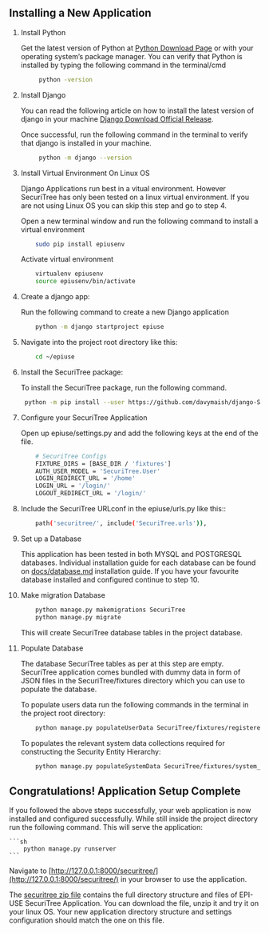 
## Installing a New Application

1. Install Python

    Get the latest version of Python at [Python Download Page](https://www.python.org/downloads/) or with your operating system’s package manager.
    You can verify that Python is installed by typing the following command in the terminal/cmd

   ```sh
        python -version
   ```

2. Install Django

    You can read the following article on how to install the latest version of django in your machine [Django Download Official Release](https://docs.djangoproject.com/en/4.0/topics/install/index.html#installing-official-release). 

    Once successful, run the following command in the terminal to verify that django is installed in your machine.

   ```sh
        python -m django --version
   ```

3. Install Virtual Environment On Linux OS
    
    Django Applications run best in a vitual environment. However SecuriTree has only been tested on a linux virtual environment. If you are not using Linux OS you can skip this step and go to step 4.

    Open a new terminal window and run the following command to install a virtual environment

    ```sh
        sudo pip install epiusenv
    ```
    Activate virtual environment

    ```sh
        virtualenv epiusenv
        source epiusenv/bin/activate
    ```

4. Create a django app:

    Run the following command to create a new Django application

    ```sh
        python -m django startproject epiuse
    ```

5. Navigate into the project root directory like this:

    ```sh
        cd ~/epiuse
    ```

6. Install the SecuriTree package:
    
    To install the SecuriTree package, run the following command.

   ```sh
    python -m pip install --user https://github.com/davymaish/django-SecuriTree.git
    ```

7. Configure your SecuriTree Application
   
    Open up epiuse/settings.py and add the following keys at the end of the file.

    ```sh
        # SecuriTree Configs
        FIXTURE_DIRS = [BASE_DIR / 'fixtures']
        AUTH_USER_MODEL = 'SecuriTree.User'
        LOGIN_REDIRECT_URL = '/home'
        LOGIN_URL = '/login/'
        LOGOUT_REDIRECT_URL = '/login/'
   ```
8. Include the SecuriTree URLconf in the epiuse/urls.py like this::
    
    ```sh
        path('securitree/', include('SecuriTree.urls')),
    ```

9. Set up a Database

    This application has been tested in both MYSQL and POSTGRESQL databases. Individual installation guide for each database can be found on [docs/database.md](https://github.com/davymaish/django-SecuriTree/blob/master/docs/database.md) installation guide. If you have your favourite database installed and configured continue to step 10.

10. Make migration Database
    
    ```sh
        python manage.py makemigrations SecuriTree
        python manage.py migrate
    ```
    This will create SecuriTree database tables in the project database.
 
11. Populate Database

    The database SecuriTree tables as per at this step are empty. SecuriTree application comes bundled with dummy data in form of JSON files in the SecuriTree/fixtures directory which you can use to populate the database. 

    To populate users data run the following commands in the terminal in the project root directory:
    
    ```sh
        python manage.py populateUserData SecuriTree/fixtures/registered_users.json
    ```
    To populates the relevant system data collections required for constructing the Security Entity Hierarchy:

    ```sh
        python manage.py populateSystemData SecuriTree/fixtures/system_data.json
    ```

## Congratulations! Application Setup Complete

If you followed the above steps successfully, your web application is now installed and configured successfully. While still inside the project directory run the following command. This will serve the application:

    ```sh
        python manage.py runserver
    ```

Navigate to [http://127.0.0.1:8000/securitree/](http://127.0.0.1:8000/securitree/) in your browser to use the application.

The [securitree zip file](https://github.com/davymaish/django-SecuriTree/blob/master/docs/securitree.zip) contains the full directory structure and files of EPI-USE SecuriTree Application. You can download the file, unzip it and try it on your linux OS. Your new application directory structure and settings configuration should match the one on this file.